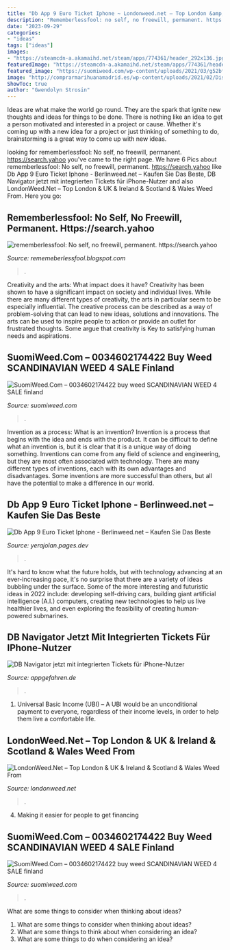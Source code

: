 ```yaml
---
title: "Db App 9 Euro Ticket Iphone ~ Londonweed.net – Top London &amp; Uk &amp; Ireland &amp; Scotland &amp; Wales Weed From"
description: "Rememberlessfool: no self, no freewill, permanent. https://search.yahoo"
date: "2023-09-29"
categories:
- "ideas"
tags: ["ideas"]
images:
- "https://steamcdn-a.akamaihd.net/steam/apps/774361/header_292x136.jpg?t=1571306653"
featuredImage: "https://steamcdn-a.akamaihd.net/steam/apps/774361/header_292x136.jpg?t=1571306653"
featured_image: "https://suomiweed.com/wp-content/uploads/2021/03/g52bf59592a34f6b1a572da7b4ddf8e9dddcb7048ad97062aefe2fe486c35a9db409c457e1f7ac42632259488944f6b0f_640_hip-hop.jpg"
image: "http://comprarmarihuanamadrid.es/wp-content/uploads/2021/02/Diseno-sin-titulo-2021-02-18T205222.311.jpg"
ShowToc: true
author: "Gwendolyn Strosin"
---
```



Ideas are what make the world go round. They are the spark that ignite new thoughts and ideas for things to be done. There is nothing like an idea to get a person motivated and interested in a project or cause. Whether it's coming up with a new idea for a project or just thinking of something to do, brainstorming is a great way to come up with new ideas.

	

		
looking for rememberlessfool: No self, no freewill, permanent. https://search.yahoo you've came to the right page. We have 6 Pics about rememberlessfool: No self, no freewill, permanent. https://search.yahoo like Db App 9 Euro Ticket Iphone - Berlinweed.net – Kaufen Sie Das Beste, DB Navigator jetzt mit integrierten Tickets für iPhone-Nutzer and also LondonWeed.Net – Top London &amp; UK &amp; Ireland &amp; Scotland &amp; Wales Weed From. Here you go:
		
    
## Rememberlessfool: No Self, No Freewill, Permanent. Https://search.yahoo

<img loading=lazy src="https://steamcdn-a.akamaihd.net/steam/apps/774361/header_292x136.jpg?t=1571306653" onerror="this.onerror=null;this.src='https://tse4.mm.bing.net/th?id=OIP.I6XbwTdDXnujCW3e_pTTZwAAAA&amp;pid=15.1';" alt="rememberlessfool: No self, no freewill, permanent. https://search.yahoo">

_Source: rememeberlessfool.blogspot.com_

>. 

	

Creativity and the arts: What impact does it have?
Creativity has been shown to have a significant impact on society and individual lives. While there are many different types of creativity, the arts in particular seem to be especially influential. The creative process can be described as a way of problem-solving that can lead to new ideas, solutions and innovations. The arts can be used to inspire people to action or provide an outlet for frustrated thoughts. Some argue that creativity is Key to satisfying human needs and aspirations.

    
## SuomiWeed.Com – 0034602174422 Buy Weed SCANDINAVIAN WEED 4 SALE Finland

<img loading=lazy src="https://suomiweed.com/wp-content/plugins/gtranslate/flags/48/no.png" onerror="this.onerror=null;this.src='https://tse2.mm.bing.net/th?id=OIP.f6O5WMpB3ys34HIiIo9CDwAAAA&amp;pid=15.1';" alt="SuomiWeed.Com – 0034602174422 buy weed SCANDINAVIAN WEED 4 SALE finland">

_Source: suomiweed.com_

>. 

	

Invention as a process: What is an invention?
Invention is a process that begins with the idea and ends with the product. It can be difficult to define what an invention is, but it is clear that it is a unique way of doing something. Inventions can come from any field of science and engineering, but they are most often associated with technology. There are many different types of inventions, each with its own advantages and disadvantages. Some inventions are more successful than others, but all have the potential to make a difference in our world.

    
## Db App 9 Euro Ticket Iphone - Berlinweed.net – Kaufen Sie Das Beste

<img loading=lazy src="https://comprarmarihuanamadrid.com/ger/wp-content/uploads/2020/09/20200616_154956-768x1024.jpg" onerror="this.onerror=null;this.src='https://tse2.mm.bing.net/th?id=OIP.VjXsVCExi_sSH8CSGaLlkAHaJ4&amp;pid=15.1';" alt="Db App 9 Euro Ticket Iphone - Berlinweed.net – Kaufen Sie Das Beste">

_Source: yerajolan.pages.dev_

>. 

	

It's hard to know what the future holds, but with technology advancing at an ever-increasing pace, it's no surprise that there are a variety of ideas bubbling under the surface. Some of the more interesting and futuristic ideas in 2022 include: developing self-driving cars, building giant artificial intelligence (A.I.) computers, creating new technologies to help us live healthier lives, and even exploring the feasibility of creating human-powered submarines.

    
## DB Navigator Jetzt Mit Integrierten Tickets Für IPhone-Nutzer

<img loading=lazy src="https://www.appgefahren.de/wp-content/uploads/2013/08/DB-Navigator.jpeg" onerror="this.onerror=null;this.src='https://tse1.mm.bing.net/th?id=OIP.flQ_AYaTM4m1GpJrJmSYrQAAAA&amp;pid=15.1';" alt="DB Navigator jetzt mit integrierten Tickets für iPhone-Nutzer">

_Source: appgefahren.de_

>. 

	

1. Universal Basic Income (UBI) – A UBI would be an unconditional payment to everyone, regardless of their income levels, in order to help them live a comfortable life.

    
## LondonWeed.Net – Top London &amp; UK &amp; Ireland &amp; Scotland &amp; Wales Weed From

<img loading=lazy src="http://comprarmarihuanamadrid.es/wp-content/uploads/2021/02/Diseno-sin-titulo-2021-02-18T205222.311.jpg" onerror="this.onerror=null;this.src='https://tse1.mm.bing.net/th?id=OIP._F481obpJ4oTUI_rdMPZegAAAA&amp;pid=15.1';" alt="LondonWeed.Net – Top London &amp; UK &amp; Ireland &amp; Scotland &amp; Wales Weed From">

_Source: londonweed.net_

>. 

	

4. Making it easier for people to get financing 

    
## SuomiWeed.Com – 0034602174422 Buy Weed SCANDINAVIAN WEED 4 SALE Finland

<img loading=lazy src="https://suomiweed.com/wp-content/uploads/2021/03/g52bf59592a34f6b1a572da7b4ddf8e9dddcb7048ad97062aefe2fe486c35a9db409c457e1f7ac42632259488944f6b0f_640_hip-hop.jpg" onerror="this.onerror=null;this.src='https://tse4.mm.bing.net/th?id=OIP.goqgoCoyPdEMdXWDPaQAhQHaE7&amp;pid=15.1';" alt="SuomiWeed.Com – 0034602174422 buy weed SCANDINAVIAN WEED 4 SALE finland">

_Source: suomiweed.com_

>. 

	

What are some things to consider when thinking about ideas?
1. What are some things to consider when thinking about ideas?
2. What are some things to think about when considering an idea?
3. What are some things to do when considering an idea?

